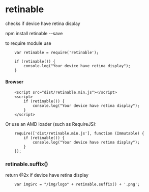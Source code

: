 # retinable


checks if device have retina display


npm install retinable --save


to require module use

```
    var retinable = require('retinable');

    if (retinable()) {
        console.log("Your device have retina display");
    }

```

#### Browser

```
    <script src="dist/retinable.min.js"></script>
    <script>
        if (retinable()) {
            console.log("Your device have retina display");
        }
    </script>
```

Or use an AMD loader (such as RequireJS):

```
    require(['dist/retinable.min.js'], function (Immutable) {
        if (retinable()) {
            console.log("Your device have retina display");
        }
    });
```

### retinable.suffix()

return @2x if device have retina display

```
    var imgSrc = "/img/logo" + retinable.suffix() + '.png';
```
